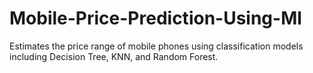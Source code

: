 # Mobile-Price-Prediction-Using-Ml
Estimates the price range of mobile phones using classification models including Decision Tree, KNN, and Random Forest.
